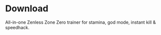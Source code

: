 # Download
All-in-one Zenless Zone Zero trainer for stamina, god mode, instant kill &amp; speedhack.
